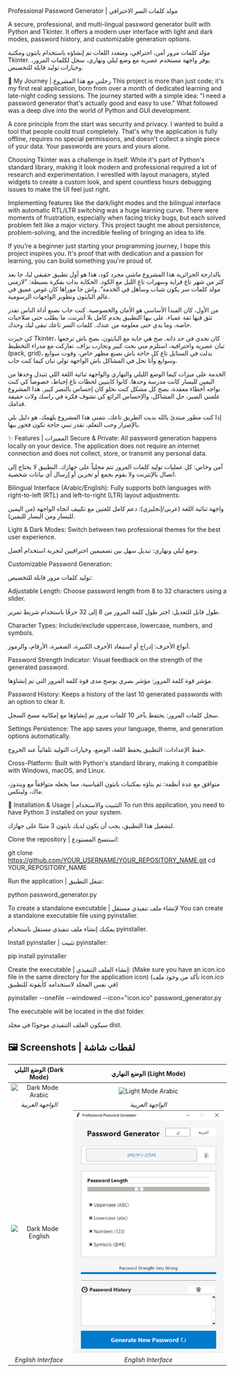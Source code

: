 Professional Password Generator | مولد كلمات السر الاحترافي


A secure, professional, and multi-lingual password generator built with Python and Tkinter. It offers a modern user interface with light and dark modes, password history, and customizable generation options.

مولد كلمات مرور آمن، احترافي، ومتعدد اللغات تم إنشاؤه باستخدام بايثون ومكتبة Tkinter. يوفر واجهة مستخدم عصرية مع وضع ليلي ونهاري، سجل لكلمات المرور، وخيارات توليد قابلة للتخصيص.

🌟 My Journey | رحلتي مع هذا المشروع
This project is more than just code; it's my first real application, born from over a month of dedicated learning and late-night coding sessions. The journey started with a simple idea: "I need a password generator that's actually good and easy to use." What followed was a deep dive into the world of Python and GUI development.

A core principle from the start was security and privacy. I wanted to build a tool that people could trust completely. That's why the application is fully offline, requires no special permissions, and doesn't collect a single piece of your data. Your passwords are yours and yours alone.

Choosing Tkinter was a challenge in itself. While it's part of Python's standard library, making it look modern and professional required a lot of research and experimentation. I wrestled with layout managers, styled widgets to create a custom look, and spent countless hours debugging issues to make the UI feel just right.

Implementing features like the dark/light modes and the bilingual interface with automatic RTL/LTR switching was a huge learning curve. There were moments of frustration, especially when facing tricky bugs, but each solved problem felt like a major victory. This project taught me about persistence, problem-solving, and the incredible feeling of bringing an idea to life.

If you're a beginner just starting your programming journey, I hope this project inspires you. It's proof that with dedication and a passion for learning, you can build something you're proud of.

بالدارجة الجزائرية
هذا المشروع ماشي مجرد كود، هذا هو أول تطبيق حقيقي ليا، جا بعد كثر من شهر تاع قراية وسهرات تاع الليل مع الكود. الحكاية بدات بفكرة بسيطة: "لازمني مولد كلمات سر يكون شباب وساهل في الخدمة". واش جا موراها كان غوص عميق في عالم البايثون وتطوير الواجهات الرسومية.

من الأول، كان المبدأ الأساسي هو الأمان والخصوصية. كنت حاب نصنع أداة الناس تقدر تثق فيها ثقة عمياء. على بيها التطبيق يخدم كامل بلا أنترنت، ما يطلب حتى صلاحيات خاصة، وما يدي حتى معلومة من عندك. كلمات السر تاعك تبقى ليك وحدك.

كي خيرت Tkinter، كان تحدي في حد ذاته. صح هي جاية مع البايثون، بصح باش ترجعها تبان عصرية واحترافية، استلزم مني بحث كبير وتجارب بزاف. تعاركت مع مدراء التخطيط (pack, grid)، بدلت في الستايل تاع كل حاجة باش نصنع مظهر خاص، وفوت سوايع وسوايع وأنا نحل في المشاكل باش الواجهة تولي تبان كيما كنت حاب.

الخدمة على ميزات كيما الوضع الليلي والنهاري والواجهة ثنائية اللغة اللي تتبدل وحدها من اليمين لليسار كانت مدرسة وحدها. كانوا كاينيين لحظات تاع إحباط، خصوصاً كي كنت نواجه أخطاء معقدة، بصح كل مشكل كنت نحلو كان إحساس بالنصر كبير. هذا المشروع علمني الصبر، حل المشاكل، والإحساس الرائع كي تشوف فكرة في راسك ولات حقيقة قدامك.

إذا كنت مطور مبتدئ يالله بديت الطريق تاعك، نتمنى هذا المشروع يلهمك. هو دليل بلي بالإصرار وحب التعلم، تقدر تبني حاجة تكون فخور بيها.

✨ Features | المميزات
Secure & Private: All password generation happens locally on your device. The application does not require an internet connection and does not collect, store, or transmit any personal data.

آمن وخاص: كل عمليات توليد كلمات المرور تتم محلياً على جهازك. التطبيق لا يحتاج إلى اتصال بالإنترنت ولا يقوم بجمع أو تخزين أو إرسال أي بيانات شخصية.

Bilingual Interface (Arabic/English): Fully supports both languages with right-to-left (RTL) and left-to-right (LTR) layout adjustments.

واجهة ثنائية اللغة (عربي/إنجليزي): دعم كامل للغتين مع تكييف اتجاه الواجهة (من اليمين لليسار ومن اليسار لليمين).

Light & Dark Modes: Switch between two professional themes for the best user experience.

وضع ليلي ونهاري: تبديل سهل بين تصميمين احترافيين لتجربة استخدام أفضل.

Customizable Password Generation:

توليد كلمات مرور قابلة للتخصيص:

Adjustable Length: Choose password length from 8 to 32 characters using a slider.

طول قابل للتعديل: اختر طول كلمة المرور من 8 إلى 32 حرفًا باستخدام شريط تمرير.

Character Types: Include/exclude uppercase, lowercase, numbers, and symbols.

أنواع الأحرف: إدراج أو استبعاد الأحرف الكبيرة، الصغيرة، الأرقام، والرموز.

Password Strength Indicator: Visual feedback on the strength of the generated password.

مؤشر قوة كلمة المرور: مؤشر بصري يوضح مدى قوة كلمة المرور التي تم إنشاؤها.

Password History: Keeps a history of the last 10 generated passwords with an option to clear it.

سجل كلمات المرور: يحتفظ بآخر 10 كلمات مرور تم إنشاؤها مع إمكانية مسح السجل.

Settings Persistence: The app saves your language, theme, and generation options automatically.

حفظ الإعدادات: التطبيق يحفظ اللغة، الوضع، وخيارات التوليد تلقائياً عند الخروج.

Cross-Platform: Built with Python's standard library, making it compatible with Windows, macOS, and Linux.

متوافق مع عدة أنظمة: تم بناؤه بمكتبات بايثون القياسية، مما يجعله متوافقاً مع ويندوز، ماك، ولينكس.

🚀 Installation & Usage | التثبيت والاستخدام
To run this application, you need to have Python 3 installed on your system.

لتشغيل هذا التطبيق، يجب أن يكون لديك بايثون 3 مثبتًا على جهازك.

Clone the repository | استنسخ المستودع:

git clone https://github.com/YOUR_USERNAME/YOUR_REPOSITORY_NAME.git
cd YOUR_REPOSITORY_NAME

Run the application | شغل التطبيق:

python password_generator.py

To create a standalone executable | لإنشاء ملف تنفيذي مستقل
You can create a standalone executable file using pyinstaller.

يمكنك إنشاء ملف تنفيذي مستقل باستخدام pyinstaller.

Install pyinstaller | تثبيت pyinstaller:

pip install pyinstaller

Create the executable | إنشاء الملف التنفيذي:
(Make sure you have an icon.ico file in the same directory for the application icon)
(تأكد من وجود ملف icon.ico في نفس المجلد لاستخدامه كأيقونة للتطبيق)

pyinstaller --onefile --windowed --icon="icon.ico" password_generator.py

The executable will be located in the dist folder.

سيكون الملف التنفيذي موجودًا في مجلد dist.

## 🖼️ Screenshots | لقطات شاشة

| الوضع الليلي (Dark Mode) | الوضع النهاري (Light Mode) |
| :---: | :---: |
| ![Dark Mode Arabic](screenshots/dark_mode_ar.png) | ![Light Mode Arabic](screenshots/light_mode_ar.png) |
| *الواجهة العربية* | *الواجهة العربية* |
| ![Dark Mode English](screenshots/dark_mode_en.png) | ![Light Mode English](screenshots/light_mode_en.png) |
| *English Interface* | *English Interface* |


